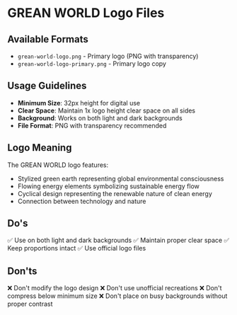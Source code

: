 # GREAN WORLD Logo Files

## Available Formats

- `grean-world-logo.png` - Primary logo (PNG with transparency)
- `grean-world-logo-primary.png` - Primary logo copy

## Usage Guidelines

- **Minimum Size**: 32px height for digital use
- **Clear Space**: Maintain 1x logo height clear space on all sides
- **Background**: Works on both light and dark backgrounds
- **File Format**: PNG with transparency recommended

## Logo Meaning

The GREAN WORLD logo features:

- Stylized green earth representing global environmental consciousness
- Flowing energy elements symbolizing sustainable energy flow
- Cyclical design representing the renewable nature of clean energy
- Connection between technology and nature

## Do's

✅ Use on both light and dark backgrounds
✅ Maintain proper clear space
✅ Keep proportions intact
✅ Use official logo files

## Don'ts

❌ Don't modify the logo design
❌ Don't use unofficial recreations
❌ Don't compress below minimum size
❌ Don't place on busy backgrounds without proper contrast
